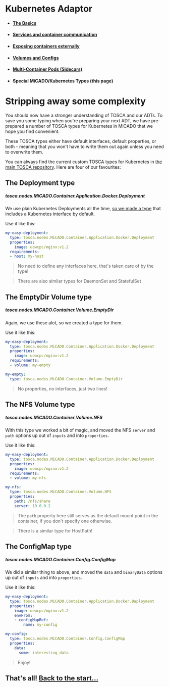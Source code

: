 # Kubernetes Adaptor 

- #### [The Basics](k8s.md)
- #### [Services and container communication](services.md)
- #### [Exposing containers externally](expose.md)
- #### [Volumes and Configs](volumes.md)
- #### [Multi-Container Pods (Sidecars)](sidecars.md)
- #### Special MiCADO/Kubernetes Types (this page)

# Stripping away some complexity

You should now have a stronger understanding of TOSCA and our ADTs. To save you some typing when you're preparing your next ADT, we have pre-prepared a number of TOSCA types for Kubernetes in MiCADO that we hope you find convenient.

These TOSCA types either have default interfaces, default properties, or both - meaning that you won't have to write them out again unless you need to overwrite them.

You can always find the current custom TOSCA types for Kubernetes in [the main TOSCA repository](https://github.com/micado-scale/tosca/blob/develop/custom_types/container/kubernetes.yaml). Here are four of our favourites:

## The Deployment type
##### tosca.nodes.MiCADO.Container.Application.Docker.Deployment

We use plain Kubernetes Deployments all the time, [so we made a type](https://github.com/micado-scale/tosca/blob/develop/custom_types/container/kubernetes.yaml#L19) that includes a Kubernetes interface by default.

Use it like this:

```yaml
my-easy-deployment:
  type: tosca.nodes.MiCADO.Container.Application.Docker.Deployment
  properties:
    image: uowcpc/nginx:v1.2
  requirements:
  - host: my-host
```
> No need to define any interfaces here, that's taken care of by the type!

> There are also similar types for DaemonSet and StatefulSet

## The EmptyDir Volume type
##### tosca.nodes.MiCADO.Container.Volume.EmptyDir

Again, we use these alot, so we created a type for them.

Use it like this:

```yaml
my-easy-deployment:
  type: tosca.nodes.MiCADO.Container.Application.Docker.Deployment
  properties:
    image: uowcpc/nginx:v1.2
  requirements:
  - volume: my-empty

my-empty:
  type: tosca.nodes.MiCADO.Container.Volume.EmptyDir
```
> No properties, no interfaces, just two lines!

## The NFS Volume type
##### tosca.nodes.MiCADO.Container.Volume.NFS

With this type we worked a bit of magic, and moved the NFS `server` and `path` options up out of `inputs` and into `properties`.

Use it like this:

```yaml
my-easy-deployment:
  type: tosca.nodes.MiCADO.Container.Application.Docker.Deployment
  properties:
    image: uowcpc/nginx:v1.2
  requirements:
  - volume: my-nfs

my-nfs:
  type: tosca.nodes.MiCADO.Container.Volume.NFS
  properties:
    path: /nfs/share
    server: 10.0.0.2
```
> The `path` property here still serves as the default mount point in the container, if you don't specify one otherwise.

> There is a similar type for HostPath!

## The ConfigMap type
##### tosca.nodes.MiCADO.Container.Config.ConfigMap

We did a similar thing to above, and moved the `data` and `binaryData` options up out of `inputs` and into `properties`.

Use it like this:

```yaml
my-easy-deployment:
  type: tosca.nodes.MiCADO.Container.Application.Docker.Deployment
  properties:
    image: uowcpc/nginx:v1.2
    envFrom:
    - configMapRef:
        name: my-config

my-config:
  type: tosca.nodes.MiCADO.Container.Config.ConfigMap
  properties:
    data:
      some: interesting_data
```
> Enjoy!

## That's all! [Back to the start...](index.md)